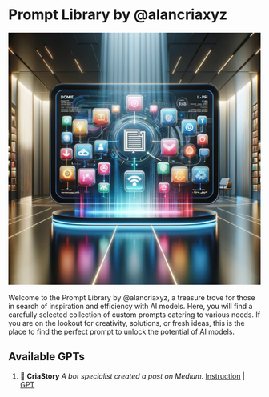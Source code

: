 # Prompt Library by @alancriaxyz
![GPT Repo](https://raw.githubusercontent.com/alancriaxyz/gpts/main/images/b364091b-84a9-4c63-ba14-35106fbbea94.webp)

Welcome to the Prompt Library by @alancriaxyz, a treasure trove for those in search of inspiration and efficiency with AI models. Here, you will find a carefully selected collection of custom prompts catering to various needs. If you are on the lookout for creativity, solutions, or fresh ideas, this is the place to find the perfect prompt to unlock the potential of AI models.

## Available GPTs

1. 📝 **CriaStory**
   _A bot specialist created a post on Medium._
   [Instruction](https://github.com/alancriaxyz/gpts/blob/main/instructions/CriaStory.txt) | [GPT](https://chat.openai.com/g/g-hwULIraEJ-criastory)
